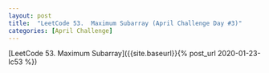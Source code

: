 ```yaml
---
layout: post
title:  "LeetCode 53.  Maximum Subarray (April Challenge Day #3)"
categories: [April Challenge]
---
```


[LeetCode 53.  Maximum Subarray]({{site.baseurl}}{% post_url 2020-01-23-lc53 %})